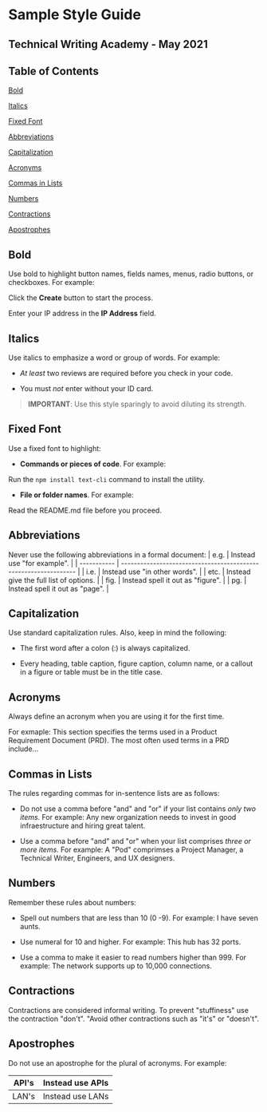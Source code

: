 # **Sample Style Guide**
## Technical Writing Academy - May 2021

## Table of Contents
[Bold](#bold)

[Italics](#italics) 

[Fixed Font](#fixed-font)

[Abbreviations](#abbreviations)

[Capitalization](#capitalization)

[Acronyms](#acronyms)

[Commas in Lists](#commas-in-lists)

[Numbers](#numbers)

[Contractions](#contractions)

[Apostrophes](#apostrophes)

## Bold

Use bold to highlight button names, fields names, menus, radio buttons, or checkboxes. For example:

Click the **Create** button to start the process.

Enter your IP address in the **IP Address** field.

## Italics

Use italics to emphasize a word or group of words. For example:

- *At least* two reviews are required before you check in your code.

- You must *not* enter without your ID card.

> **IMPORTANT**: Use this style sparingly to avoid diluting its strength.

## Fixed Font

Use a fixed font to highlight:
- **Commands or pieces of code**. For example:

Run the `npm install text-cli` command to install the utility.

- **File or folder names**. For example:

Read the README.md file before you proceed.

## Abbreviations

Never use the following abbreviations in a formal document:
| e.g.        |     Instead use "for example".                                       |
| ----------- |     ---------------------------------------------------------------- |
| i.e.        |     Instead use "in other words".                                    |
| etc.        |     Instead give the full list of options.                           |
| fig.        |     Instead spell it out as "figure".                                |
| pg.         |     Instead spell it out as "page".                                  |

## Capitalization

Use standard capitalization rules. Also, keep in mind the following:

- The first word after a colon (:) is always capitalized.

- Every heading, table caption, figure caption, column name, or a callout in a figure or table must be in the title case.

## Acronyms

Always define an acronym when you are using it for the first time.

For exmaple: This section specifies the terms used in a Product Requirement Document (PRD). The most often used terms in a PRD include...

## Commas in Lists

The rules regarding commas for in-sentence lists are as follows:

- Do not use a comma before "and" and "or" if your list contains *only two items*. For example: Any new organization needs to invest in good infraestructure and hiring great talent.

- Use a comma before "and" and "or" when your list comprises *three or more items*. For example: A "Pod" comprimses a Project Manager, a Technical Writer, Engineers, and UX designers.

## Numbers

Remember these rules about numbers:

- Spell out numbers that are less than 10 (0 -9). For example: I have seven aunts.

- Use numeral for 10 and higher.
For example: This hub has 32 ports.

- Use a comma to make it easier to read numbers higher than 999.
For example: The network supports up to 10,000 connections.

## Contractions

Contractions are considered informal writing. To prevent "stuffiness" use the contraction "don't". "Avoid other contractions such as "it's" or "doesn't".

## Apostrophes

Do not use an apostrophe for the plural of acronyms. For example:


| API's      | Instead use APIs              |
| ---------- | ----------------------------- |
| LAN's      | Instead use LANs              |
